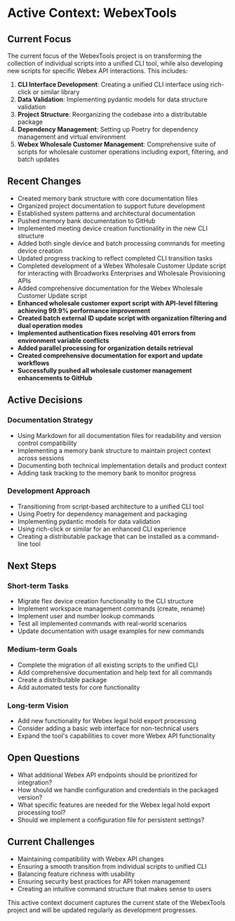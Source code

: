# Active Context: WebexTools

## Current Focus
The current focus of the WebexTools project is on transforming the collection of individual scripts into a unified CLI tool, while also developing new scripts for specific Webex API interactions. This includes:

1. **CLI Interface Development**: Creating a unified CLI interface using rich-click or similar library
2. **Data Validation**: Implementing pydantic models for data structure validation
3. **Project Structure**: Reorganizing the codebase into a distributable package
4. **Dependency Management**: Setting up Poetry for dependency management and virtual environment
5. **Webex Wholesale Customer Management**: Comprehensive suite of scripts for wholesale customer operations including export, filtering, and batch updates

## Recent Changes
- Created memory bank structure with core documentation files
- Organized project documentation to support future development
- Established system patterns and architectural documentation
- Pushed memory bank documentation to GitHub
- Implemented meeting device creation functionality in the new CLI structure
- Added both single device and batch processing commands for meeting device creation
- Updated progress tracking to reflect completed CLI transition tasks
- Completed development of a Webex Wholesale Customer Update script for interacting with Broadworks Enterprises and Wholesale Provisioning APIs
- Added comprehensive documentation for the Webex Wholesale Customer Update script
- **Enhanced wholesale customer export script with API-level filtering achieving 99.9% performance improvement**
- **Created batch external ID update script with organization filtering and dual operation modes**
- **Implemented authentication fixes resolving 401 errors from environment variable conflicts**
- **Added parallel processing for organization details retrieval**
- **Created comprehensive documentation for export and update workflows**
- **Successfully pushed all wholesale customer management enhancements to GitHub**

## Active Decisions

### Documentation Strategy
- Using Markdown for all documentation files for readability and version control compatibility
- Implementing a memory bank structure to maintain project context across sessions
- Documenting both technical implementation details and product context
- Adding task tracking to the memory bank to monitor progress

### Development Approach
- Transitioning from script-based architecture to a unified CLI tool
- Using Poetry for dependency management and packaging
- Implementing pydantic models for data validation
- Using rich-click or similar for an enhanced CLI experience
- Creating a distributable package that can be installed as a command-line tool

## Next Steps

### Short-term Tasks
- Migrate flex device creation functionality to the CLI structure
- Implement workspace management commands (create, rename)
- Implement user and number lookup commands
- Test all implemented commands with real-world scenarios
- Update documentation with usage examples for new commands

### Medium-term Goals
- Complete the migration of all existing scripts to the unified CLI
- Add comprehensive documentation and help text for all commands
- Create a distributable package
- Add automated tests for core functionality

### Long-term Vision
- Add new functionality for Webex legal hold export processing
- Consider adding a basic web interface for non-technical users
- Expand the tool's capabilities to cover more Webex API functionality

## Open Questions
- What additional Webex API endpoints should be prioritized for integration?
- How should we handle configuration and credentials in the packaged version?
- What specific features are needed for the Webex legal hold export processing tool?
- Should we implement a configuration file for persistent settings?

## Current Challenges
- Maintaining compatibility with Webex API changes
- Ensuring a smooth transition from individual scripts to unified CLI
- Balancing feature richness with usability
- Ensuring security best practices for API token management
- Creating an intuitive command structure that makes sense to users

This active context document captures the current state of the WebexTools project and will be updated regularly as development progresses.
